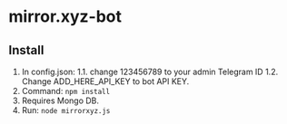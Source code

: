 # mirror.xyz-bot
 ## Install
 1. In config.json:
1.1. change 123456789 to your admin Telegram ID
 1.2. Change ADD_HERE_API_KEY to bot API KEY.
2. Command:
``npm install``
3. Requires Mongo DB.
4. Run:
``node mirrorxyz.js``